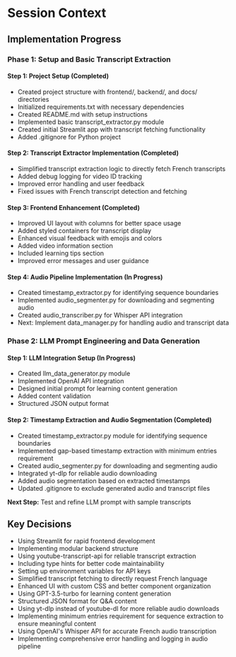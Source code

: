# Session Context

## Implementation Progress

### Phase 1: Setup and Basic Transcript Extraction

#### Step 1: Project Setup (Completed)
- Created project structure with frontend/, backend/, and docs/ directories
- Initialized requirements.txt with necessary dependencies
- Created README.md with setup instructions
- Implemented basic transcript_extractor.py module
- Created initial Streamlit app with transcript fetching functionality
- Added .gitignore for Python project

#### Step 2: Transcript Extractor Implementation (Completed)
- Simplified transcript extraction logic to directly fetch French transcripts
- Added debug logging for video ID tracking
- Improved error handling and user feedback
- Fixed issues with French transcript detection and fetching

#### Step 3: Frontend Enhancement (Completed)
- Improved UI layout with columns for better space usage
- Added styled containers for transcript display
- Enhanced visual feedback with emojis and colors
- Added video information section
- Included learning tips section
- Improved error messages and user guidance

#### Step 4: Audio Pipeline Implementation (In Progress)
- Created timestamp_extractor.py for identifying sequence boundaries
- Implemented audio_segmenter.py for downloading and segmenting audio
- Created audio_transcriber.py for Whisper API integration
- Next: Implement data_manager.py for handling audio and transcript data

### Phase 2: LLM Prompt Engineering and Data Generation

#### Step 1: LLM Integration Setup (In Progress)
- Created llm_data_generator.py module
- Implemented OpenAI API integration
- Designed initial prompt for learning content generation
- Added content validation
- Structured JSON output format

#### Step 2: Timestamp Extraction and Audio Segmentation (Completed)
- Created timestamp_extractor.py module for identifying sequence boundaries
- Implemented gap-based timestamp extraction with minimum entries requirement
- Created audio_segmenter.py for downloading and segmenting audio
- Integrated yt-dlp for reliable audio downloading
- Added audio segmentation based on extracted timestamps
- Updated .gitignore to exclude generated audio and transcript files

**Next Step:** Test and refine LLM prompt with sample transcripts

## Key Decisions
- Using Streamlit for rapid frontend development
- Implementing modular backend structure
- Using youtube-transcript-api for reliable transcript extraction
- Including type hints for better code maintainability
- Setting up environment variables for API keys
- Simplified transcript fetching to directly request French language
- Enhanced UI with custom CSS and better component organization
- Using GPT-3.5-turbo for learning content generation
- Structured JSON format for Q&A content
- Using yt-dlp instead of youtube-dl for more reliable audio downloads
- Implementing minimum entries requirement for sequence extraction to ensure meaningful content
- Using OpenAI's Whisper API for accurate French audio transcription
- Implementing comprehensive error handling and logging in audio pipeline 